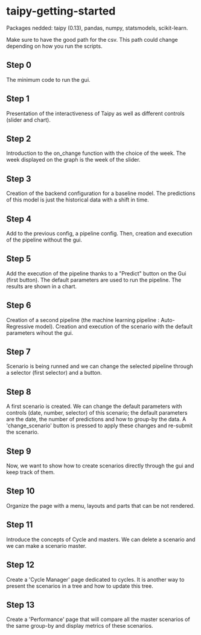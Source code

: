 # taipy-getting-started
Packages nedded: taipy (0.13), pandas, numpy, statsmodels, scikit-learn.

Make sure to have the good path for the csv. This path could change depending on how you run the scripts.

## Step 0

The minimum code to run the gui.

## Step 1

Presentation of the interactiveness of Taipy as well as different controls (slider and chart).

## Step 2

Introduction to the on_change function with the choice of the week. The week displayed on the graph is the week of the slider.

## Step 3

Creation of the backend configuration for a baseline model. The predictions of this model is just the historical data with a shift in time.

## Step 4


Add to the previous config, a pipeline config. Then, creation and execution of the pipeline without the gui. 

## Step 5

Add the execution of the pipeline thanks to a "Predict" button on the Gui (first button). The default parameters are used to run the pipeline. The results are shown in a chart.

## Step 6

Creation of a second pipeline (the machine learning pipeline : Auto-Regressive model). Creation and execution of the scenario with the default parameters wihout the gui.

## Step 7

Scenario is being runned and we can change the selected pipeline through a selector (first selector) and a button.

## Step 8

A first scenario is created. We can change the default parameters with controls (date, number, selector) of this scenario; the default parameters are the date, the number of predictions and how to group-by the data. A 'change_scenario' button is pressed to apply these changes and re-submit the scenario.

## Step 9

Now, we want to show how to create scenarios directly through the gui and keep track of them.

## Step 10

Organize the page with a menu, layouts and parts that can be not rendered.

## Step 11

Introduce the concepts of Cycle and masters. We can delete a scenario and we can make a scenario master.

## Step 12

Create a 'Cycle Manager' page dedicated to cycles. It is another way to present the scenarios in a tree and how to update this tree.

## Step 13

Create a 'Performance' page that will compare all the master scenarios of the same group-by and display metrics of these scenarios.
